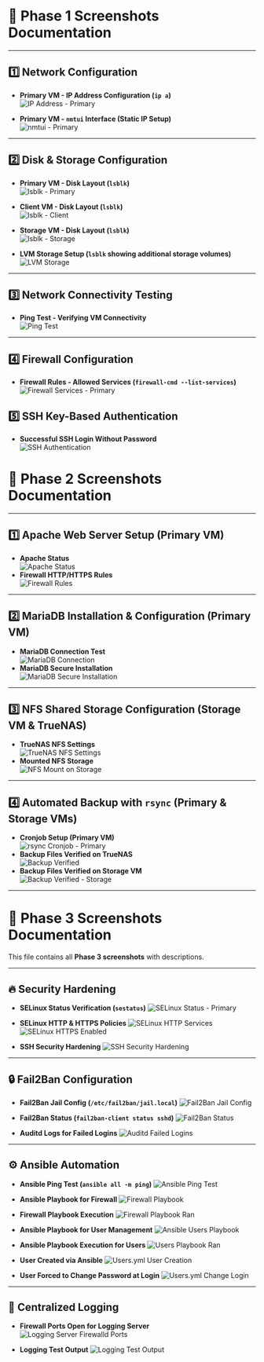 # 📸  Phase 1 Screenshots Documentation

---

## 1️⃣ Network Configuration
- **Primary VM - IP Address Configuration (`ip a`)**  
  ![IP Address - Primary](ip_a_primary.png)

- **Primary VM - `nmtui` Interface (Static IP Setup)**  
  ![nmtui - Primary](nmtui_primary.png)

---

## 2️⃣ Disk & Storage Configuration
- **Primary VM - Disk Layout (`lsblk`)**  
  ![lsblk - Primary](lsblk_primary.png)

- **Client VM - Disk Layout (`lsblk`)**  
  ![lsblk - Client](lsblk_client.png)

- **Storage VM - Disk Layout (`lsblk`)**  
  ![lsblk - Storage](lsblk_storage.png)

- **LVM Storage Setup (`lsblk` showing additional storage volumes)**  
  ![LVM Storage](lvm_storage.png)

---

## 3️⃣ Network Connectivity Testing
- **Ping Test - Verifying VM Connectivity**  
  ![Ping Test](ping_testing.png)

---

## 4️⃣ Firewall Configuration
- **Firewall Rules - Allowed Services (`firewall-cmd --list-services`)**  
  ![Firewall Services - Primary](firewall_services_primary.png)

## 5️⃣ SSH Key-Based Authentication
- **Successful SSH Login Without Password**  
  ![SSH Authentication](KeyBased_authentication.png)

# 📸 Phase 2 Screenshots Documentation

---

## 1️⃣ Apache Web Server Setup (Primary VM)
- **Apache Status**  
  ![Apache Status](../screenshots/apache_test_page_primary.png)
- **Firewall HTTP/HTTPS Rules**  
  ![Firewall Rules](../screenshots/firewall_http_https_primary.png)

---

## 2️⃣ MariaDB Installation & Configuration (Primary VM)
- **MariaDB Connection Test**  
  ![MariaDB Connection](../screenshots/mariadb_connection_primary.png)
- **MariaDB Secure Installation**  
  ![MariaDB Secure Installation](../screenshots/mysql_secure_installation_primary.png)

---

## 3️⃣ NFS Shared Storage Configuration (Storage VM & TrueNAS)
- **TrueNAS NFS Settings**  
  ![TrueNAS NFS Settings](../screenshots/truenas_nfs_settings.png)
- **Mounted NFS Storage**  
  ![NFS Mount on Storage](../screenshots/nfs_mount_storage.png)

---

## 4️⃣ Automated Backup with `rsync` (Primary & Storage VMs)
- **Cronjob Setup (Primary VM)**  
  ![rsync Cronjob - Primary](../screenshots/rsync_cronjob_primary.png)
- **Backup Files Verified on TrueNAS**  
  ![Backup Verified](../screenshots/truenas_backup_verified.png)
- **Backup Files Verified on Storage VM**  
  ![Backup Verified - Storage](../screenshots/backup_files_verified_storage.png)

---

# 📸 Phase 3 Screenshots Documentation

This file contains all **Phase 3 screenshots** with descriptions.

---

## 🔥 Security Hardening

- **SELinux Status Verification (`sestatus`)**
  ![SELinux Status - Primary](Phase3/selinux_status_primary.png)

- **SELinux HTTP & HTTPS Policies**
  ![SELinux HTTP Services](Phase3/selinux_httpservices.png)
  ![SELinux HTTPS Enabled](Phase3/selinux_httpsservices.png)

- **SSH Security Hardening**
  ![SSH Security Hardening](Phase3/ssh_security_hardening.png)

---

## 🔒 Fail2Ban Configuration

- **Fail2Ban Jail Config (`/etc/fail2ban/jail.local`)**
  ![Fail2Ban Jail Config](Phase3/fail2ban_jail_config.png)

- **Fail2Ban Status (`fail2ban-client status sshd`)**
  ![Fail2Ban Status](Phase3/fail2ban_status_primary.png)

- **Auditd Logs for Failed Logins**
  ![Auditd Failed Logins](Phase3/auditd_failed_logins.png)

---

## ⚙️ Ansible Automation

- **Ansible Ping Test (`ansible all -m ping`)**
  ![Ansible Ping Test](Phase3/ansible_ping_nodes.png)

- **Ansible Playbook for Firewall**
  ![Firewall Playbook](Phase3/firewall_playbook_yaml.png)

- **Firewall Playbook Execution**
  ![Firewall Playbook Ran](Phase3/firewall_playbookRan_yaml.png)

- **Ansible Playbook for User Management**
  ![Ansible Users Playbook](Phase3/ansible_users_playbook.png)

- **Ansible Playbook Execution for Users**
  ![Users Playbook Ran](Phase3/ansible_users_playbookRan.png)

- **User Created via Ansible**
  ![Users.yml User Creation](Phase3/users_yml_userCreation.png)

- **User Forced to Change Password at Login**
  ![Users.yml Change Login](Phase3/users_yml_changeLogin.png)

---

## 📜 Centralized Logging

- **Firewall Ports Open for Logging Server**
  ![Logging Server Firewalld Ports](Phase3/loggingserver_firewalld_ports.png)

- **Logging Test Output**
  ![Logging Test Output](Phase3/logging_test_output.png)

